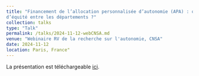 ```yaml
---
title: "Financement de l’allocation personnalisée d’autonomie (APA) : quels enjeux
d’équité entre les départements ?"
collection: talks
type: "Talk"
permalink: /talks/2024-11-12-webCNSA.md
venue: "Webinaire RV de la recherche sur l'autonomie, CNSA"
date: 2024-11-12
location: Paris, France"
---
```


La présentation est téléchargeable [ici](../files/WEBINAIRE_CNSA_Themis_IPP.pdf).
